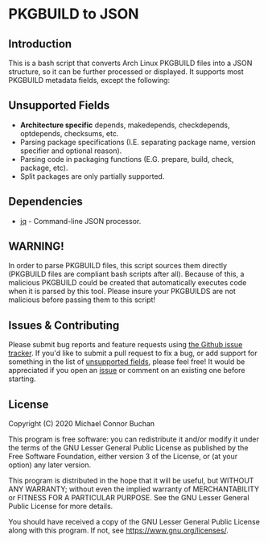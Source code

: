 # PKGBUILD to JSON

## Introduction

This is a bash script that converts Arch Linux PKGBUILD files into a JSON structure, so it can be further processed or displayed.
It supports most PKGBUILD metadata fields, except the following:

## Unsupported Fields

* **Architecture specific** depends, makedepends, checkdepends, optdepends, checksums, etc.
* Parsing package specifications (I.E. separating package name, version specifier and optional reason).
* Parsing code in packaging functions (E.G. prepare, build, check, package, etc).
* Split packages are only partially supported.

## Dependencies

* [jq](https://stedolan.github.io/jq/) - Command-line JSON processor.

## WARNING!

In order to parse PKGBUILD files, this script sources them directly (PKGBUILD files are compliant bash scripts after all).
Because of this, a malicious PKGBUILD could be created that automatically executes code when it is parsed by this tool.
Please insure your PKGBUILDS are not malicious before passing them to this script!

## Issues & Contributing

Please submit bug reports and feature requests using [the Github issue tracker](https://github.com/mcb2003/pkgbuild2json/issues).
If you'd like to submit a pull request to fix a bug, or add support for something in the list of [unsupported fields](#unsupported-fields),
please feel free! It would be appreciated if you open an [issue](https://github.com/mcb2003/pkgbuild2json/issues) or comment on an existing one before starting.

## License


Copyright (C) 2020  Michael Connor Buchan

This program is free software: you can redistribute it and/or modify
it under the terms of the GNU Lesser General Public License as published by
the Free Software Foundation, either version 3 of the License, or
(at your option) any later version.

This program is distributed in the hope that it will be useful,
but WITHOUT ANY WARRANTY; without even the implied warranty of
MERCHANTABILITY or FITNESS FOR A PARTICULAR PURPOSE.  See the
GNU Lesser General Public License for more details.

You should have received a copy of the GNU Lesser General Public License
along with this program.  If not, see <https://www.gnu.org/licenses/>.
